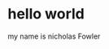 <html>
  <head>
  <body>
    <h1> hello world </h1>
    <p> my name is nicholas Fowler 
      <p>
  </body>
</html>